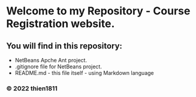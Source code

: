 # Welcome to my Repository - Course Registration website.


## You will find in this repository:

* NetBeans Apche Ant project.
* .gitignore file for NetBeans project.
* README.md - this file itself - using Markdown language

### © 2022 thien1811
